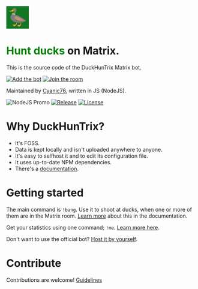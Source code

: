 <img src="src/assets/dh.png" width="60">

# <span style="color: green;">Hunt ducks</span> on Matrix.

This is the source code of the DuckHunTrix Matrix bot.

[![Add the bot](https://img.shields.io/badge/-Add%20the%20bot-ffff33?style=for-the-badge)](https://cyanic76.gitbook.io/duckhuntrix/#add-the-bot)
[![Join the room](https://img.shields.io/badge/-Join%20the%20official%20room-134646?style=for-the-badge)](https://cyanic76.gitbook.io/duckhuntrix/#add-the-bot)

Maintained by [Cyanic76](https://cyanic.me), written in JS (NodeJS).

![NodeJS Promo](https://img.shields.io/badge/-20-339933?style=flat&logo=javascript&logoColor=white&label=NodeJS%20version)
[![Release](https://img.shields.io/badge/-0.0.5-ff6666?style=flat&label=Beta%20Release)](https://codeberg.org/DuckHunt/DuckHunTrix/tags)
[![License](https://img.shields.io/badge/-OSL%203.0-333333?style=flat&label=License)](https://codeberg.org/DuckHunt/DuckHunTrix/src/branch/main/LICENSE.md)

# Why DuckHunTrix?

- It's FOSS.
- Data is kept locally and isn't uploaded anywhere to anyone.
- It's easy to selfhost it and to edit its configuration file.
- It uses up-to-date NPM dependencies.
- There's a [documentation](https://cyanic76.gitbook.io/duckhuntrix).

# Getting started

The main command is `!bang`. Use it to shoot at ducks, when one or more of them are in the Matrix room. [Learn more](https://cyanic76.gitbook.io/duckhuntrix/features/getting-started) about this in the documentation.

Get your statistics using one command; `!me`. [Learn more here](https://cyanic76.gitbook.io/duckhuntrix/features/commands#me).

Don't want to use the official bot? [Host it by yourself](https://cyanic76.gitbook.io/duckhuntrix/admin/selfhost).

# Contribute

Contributions are welcome!
[Guidelines](https://cyanic76.gitbook.io/duckhuntrix/contributing)
